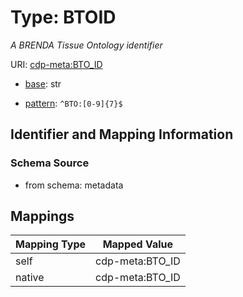 # Type: BTOID




_A BRENDA Tissue Ontology identifier_



URI: [cdp-meta:BTO_ID](metadataBTO_ID)

* [base](https://w3id.org/linkml/base): str




* [pattern](https://w3id.org/linkml/pattern): `^BTO:[0-9]{7}$`






## Identifier and Mapping Information







### Schema Source


* from schema: metadata




## Mappings

| Mapping Type | Mapped Value |
| ---  | ---  |
| self | cdp-meta:BTO_ID |
| native | cdp-meta:BTO_ID |



